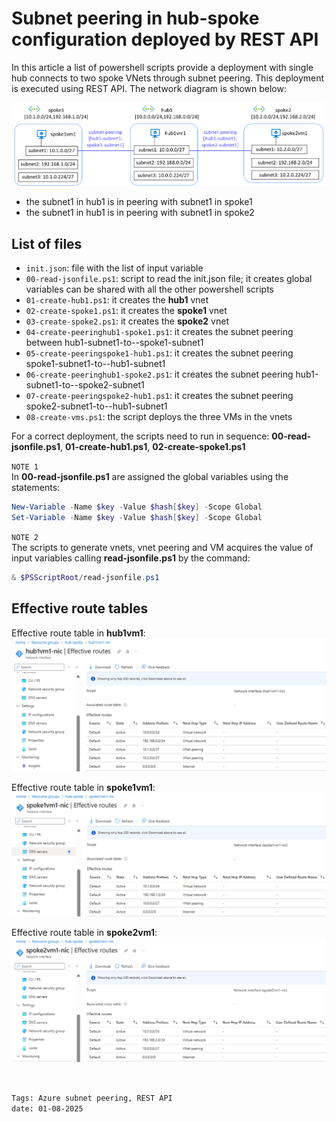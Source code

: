 <properties
pageTitle= 'Subnet peering in hub-spoke configuration deployed by REST API'
description= "Subnet peering in hub-spoke configuration deployed by REST API"
documentationcenter= "github.com/fabferri/az-pattern/"
services="subnet peering"
authors="fabferri"
/>

<tags
   ms.service="configuration-Example-Azure"
   ms.devlang="powershell"
   ms.topic="article"
   ms.tgt_pltfrm="Azure"
   ms.workload="vnet peering"
   ms.date="01/08/2025"
   ms.author="fabferri" />

# Subnet peering in hub-spoke configuration deployed by REST API

In this article a list of powershell scripts provide a deployment with single hub connects to two spoke VNets through subnet peering. This deployment is executed using REST API. The network diagram is shown below:

[![1]][1]

- the subnet1 in hub1 is in peering with subnet1 in spoke1
- the subnet1 in hub1 is in peering with subnet1 in spoke2

## List of files

- `init.json`: file with the list of input variable
- `00-read-jsonfile.ps1`: script to read the init.json file; it creates global variables can be shared with all the other powershell scripts
- `01-create-hub1.ps1`: it creates the **hub1** vnet
- `02-create-spoke1.ps1`: it creates the **spoke1** vnet
- `03-create-spoke2.ps1`: it creates the **spoke2** vnet
- `04-create-peeringhub1-spoke1.ps1`: it creates the subnet peering between hub1-subnet1-to--spoke1-subnet1
- `05-create-peeringspoke1-hub1.ps1`: it creates the subnet peering spoke1-subnet1-to--hub1-subnet1
- `06-create-peeringhub1-spoke2.ps1`: it creates the subnet peering hub1-subnet1-to--spoke2-subnet1
- `07-create-peeringspoke2-hub1.ps1`: it creates the subnet peering spoke2-subnet1-to--hub1-subnet1
- `08-create-vms.ps1`: the script deploys the three VMs in the vnets

For a correct deployment, the scripts need to run in sequence: **00-read-jsonfile.ps1**, **01-create-hub1.ps1**, **02-create-spoke1.ps1**

`NOTE 1` <br>
In **00-read-jsonfile.ps1** are assigned the global variables using the statements:

```powershell
New-Variable -Name $key -Value $hash[$key] -Scope Global 
Set-Variable -Name $key -Value $hash[$key] -Scope Global
```

`NOTE 2` <br>
The scripts to generate vnets, vnet peering and VM acquires the value of input variables calling **read-jsonfile.ps1** by the command:

```powershell
& $PSScriptRoot/read-jsonfile.ps1
```

## Effective route tables

Effective route table in **hub1vm1**:
[![2]][2]

Effective route table in **spoke1vm1**:
[![3]][3]

Effective route table in **spoke2vm1**:
[![4]][4]

<br>

`Tags: Azure subnet peering, REST API` <br>
`date: 01-08-2025` <br>

<!--Image References-->

[1]: ./media/network-diagram.png "network diagram"
[2]: ./media/effetive-route-hub1vm1.png "effective route table in hub1vm1"
[3]: ./media/effetive-route-spoke1vm1.png "effective route table in spoke1vm1"
[4]: ./media/effetive-route-spoke2vm1.png "effective route table in spoke1vm1"

<!--Link References-->

